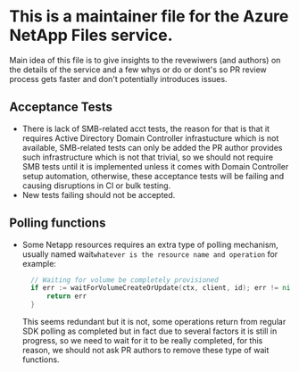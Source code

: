 # This is a maintainer file for the Azure NetApp Files service.

Main idea of this file is to give insights to the revewiwers (and authors) on the details of the service and a few whys or do or dont's so PR review process gets faster and don't potentially introduces issues.

## Acceptance Tests
- There is lack of SMB-related acct tests, the reason for that is that it requires Active Directory Domain Controller infrastucture which is not available, SMB-related tests can only be added the PR author provides such infrastructure which is not that trivial, so we should not require SMB tests until it is implemented unless it comes with Domain Controller setup automation, otherwise, these acceptance tests will be failing and causing disruptions in CI or bulk testing.
- New tests failing should not be accepted.

## Polling functions
- Some Netapp resources requires an extra type of polling mechanism, usually named wait`whatever is the resource name and operation` for example:

  ```go
    // Waiting for volume be completely provisioned
    if err := waitForVolumeCreateOrUpdate(ctx, client, id); err != nil {
        return err
    }
  ```	
  This seems redundant but it is not, some operations return from regular SDK polling as completed but in fact due to several factors it is still in progress, so we need to wait for it to be really completed, for this reason, we should not ask PR authors to remove these type of wait functions.